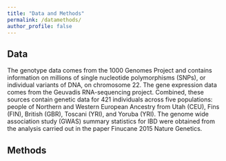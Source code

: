 ```yaml
---
title: "Data and Methods"
permalink: /datamethods/
author_profile: false
---
```


Data
------

The genotype data comes from the 1000 Genomes Project and contains information on millions of single nucleotide polymorphisms (SNPs), or individual variants of DNA, on chromosome 22. The gene expression data comes from the Geuvadis RNA-sequencing project. Combined, these sources contain genetic data for 421 individuals across five populations: people of Northern and Western European Ancestry from Utah (CEU), Fins (FIN), British (GBR), Toscani (YRI), and Yoruba (YRI). The genome wide association study (GWAS) summary statistics for IBD were obtained from the analysis carried out in the paper Finucane 2015 Nature Genetics.

Methods
------
